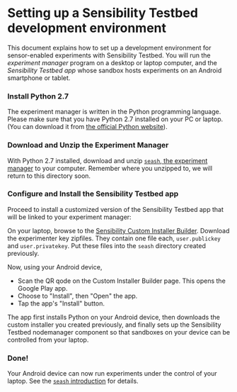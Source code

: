 # Setting up a Sensibility Testbed development environment

This document explains how to set up a development environment for
sensor-enabled experiments with Sensibility Testbed. You will run the
*experiment manager* program on a desktop or laptop computer, and the
*Sensibility Testbed app* whose sandbox hosts experiments on an
Android smartphone or tablet.


### Install Python 2.7
The experiment manager is written in the Python programming language.
Please make sure that you have Python 2.7 installed on your PC or laptop.
(You can download it from [the official Python website](https://www.python.org/downloads/release)).

### Download and Unzip the Experiment Manager

With Python 2.7 installed, download and unzip
[`seash`, the experiment manager](https://sensibilityclearinghouse.poly.edu/demokit/sensibility-testbed-demokit.zip)
to your computer.
Remember where you unzipped to, we will return to this directory soon.

### Configure and Install the Sensibility Testbed app

Proceed to install a customized version of the Sensibility Testbed app
that will be linked to your experiment manager:

On your laptop, browse to the [Sensibility Custom Installer Builder](https://alpha-ch.poly.edu/cib/fastlane).
Download the experimenter key zipfiles. They contain one file each,
`user.publickey` and `user.privatekey`. Put these files into the
`seash` directory created previously.

Now, using your Android device,
* Scan the QR qode on the Custom Installer Builder page. This opens the Google Play app.
* Choose to "Install", then "Open" the app.
* Tap the app's "Install" button.

The app first installs Python on your Android device, then downloads
the custom installer you created previously, and finally sets up
the Sensibility Testbed nodemanager component so that sandboxes on your
device can be controlled from your laptop.

### Done!

Your Android device can now run experiments under the control of your
laptop. See the [`seash` introduction](seash_intro.md) for details.

